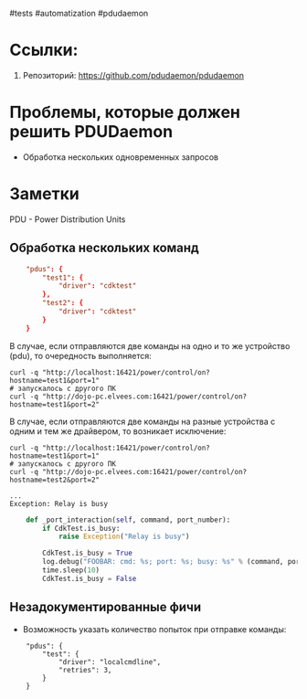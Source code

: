 #tests #automatization #pdudaemon

# Ссылки:

1. Репозиторий: https://github.com/pdudaemon/pdudaemon

# Проблемы, которые должен решить PDUDaemon

* Обработка нескольких одновременных запросов

# Заметки

PDU - Power Distribution Units

## Обработка нескольких команд

```conf
    "pdus": {
        "test1": {
            "driver": "cdktest"
        },
        "test2": {
            "driver": "cdktest"
        }
    }
```

В случае, если отправляются две команды на одно и то же устройство (pdu), то очередность
выполняется:

```
curl -q "http://localhost:16421/power/control/on?hostname=test1&port=1"
# запускалось с другого ПК
curl -q "http://dojo-pc.elvees.com:16421/power/control/on?hostname=test1&port=2"
```

В случае, если отправляются две команды на разные устройства с одним и тем же драйвером,
то возникает исключение:

```
curl -q "http://localhost:16421/power/control/on?hostname=test1&port=1"
# запускалось с другого ПК
curl -q "http://dojo-pc.elvees.com:16421/power/control/on?hostname=test2&port=2"

...
Exception: Relay is busy
```

```pdudaemon/drivers/cdktest.py
    def _port_interaction(self, command, port_number):
        if CdkTest.is_busy:
            raise Exception("Relay is busy")

        CdkTest.is_busy = True
        log.debug("FOOBAR: cmd: %s; port: %s; busy: %s" % (command, port_number, CdkTest.is_busy))
        time.sleep(10)
        CdkTest.is_busy = False
```

## Незадокументированные фичи

* Возможность указать количество попыток при отправке команды:

```
    "pdus": {
        "test": {
            "driver": "localcmdline",
            "retries": 3,
        }
    }
```
